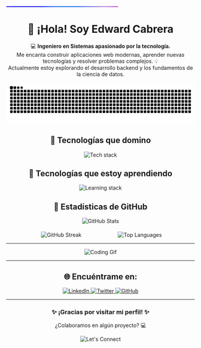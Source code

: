  ![snake gif](https://raw.githubusercontent.com/AnderMendoza/AnderMendoza/main/assets/line-neon.gif)
<h1 align="center">👋 ¡Hola! Soy <strong>Edward Cabrera</strong></h1>
<p align="center">
  💻 <strong>Ingeniero en Sistemas apasionado por la tecnología.</strong><br>
  Me encanta construir aplicaciones web modernas, aprender nuevas tecnologías y resolver problemas complejos. 💡<br>
  Actualmente estoy explorando el desarrollo backend y los fundamentos de la ciencia de datos.
</p>

![snake gif](https://github.com/WardedC/WardedC/blob/output/snake.svg)


<h2 align="center">🚀 Tecnologías que domino</h2>
<p align="center">
  <img src="https://skillicons.dev/icons?i=html,css,angular,js,ts" alt="Tech stack" />
</p>

<h2 align="center">🌱 Tecnologías que estoy aprendiendo</h2>
<p align="center">
  <img src="https://skillicons.dev/icons?i=cs,dotnet,python,sql" alt="Learning stack" />
</p>



<h2 align="center">🚀 Estadísticas de GitHub</h2>
<div align="center" style="display: flex; flex-direction: column; align-items: center; gap: 20px; max-width: 100%;">
  <!-- Estadísticas Generales (Centradas en la parte superior) -->
  <div style="flex: 1; min-width: 200px; max-width: 600px;">
    <img src="https://github-readme-stats.vercel.app/api?username=WardedC&show_icons=true&theme=radical" alt="GitHub Stats" style="width: 100%; max-width: 400px;" />
  </div>

  <!-- Estadísticas en la Parte Inferior (Lado a Lado) -->
  <div style="display: flex; justify-content: center; align-items: center; gap: 10px;">
    <!-- Racha de Contribuciones -->
    <div style="flex: 1; min-width: 200px; max-width: 300px;">
      <img src="https://github-readme-streak-stats.herokuapp.com/?user=WardedC&theme=radical" alt="GitHub Streak" style="width: 100%; max-width: 300px;" />
    </div>
    <!-- Lenguajes Más Utilizados -->
    <div style="flex: 1; min-width: 200px; max-width: 300px;">
      <img src="https://github-readme-stats.vercel.app/api/top-langs/?username=WardedC&layout=compact&theme=radical" alt="Top Languages" style="width: 100%; max-width: 300px;" />
    </div>
  </div>
</div>

---

<p align="center">
  <img src="https://media.giphy.com/media/dWesBcTLavkZuG35MI/giphy.gif" alt="Coding Gif" width="500" />
</p>


---

<h2 align="center">🌐 Encuéntrame en:</h2>
<p align="center">
  <a href="https://linkedin.com/in/tu_usuario" target="_blank">
    <img src="https://img.shields.io/badge/LinkedIn-0077B5?logo=linkedin&logoColor=white&style=for-the-badge" alt="LinkedIn">
  </a>
  <a href="https://twitter.com/tu_usuario" target="_blank">
    <img src="https://img.shields.io/badge/Twitter-1DA1F2?logo=twitter&logoColor=white&style=for-the-badge" alt="Twitter">
  </a>
  <a href="https://github.com/TU_USUARIO" target="_blank">
    <img src="https://img.shields.io/badge/GitHub-181717?logo=github&logoColor=white&style=for-the-badge" alt="GitHub">
  </a>
</p>

---

<h3 align="center">✨ ¡Gracias por visitar mi perfil! ✨</h3>
<p align="center">
  ¿Colaboramos en algún proyecto? 💻
</p>
<p align="center">
  <img src="https://img.shields.io/badge/-Let's%20Connect!-red?style=for-the-badge" alt="Let's Connect" />
</p>
